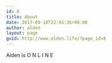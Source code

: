 ```yaml
---
id: 8
title: About
date: 2017-09-10T22:43:36+00:00
author: alden
layout: page
guid: http://www.alden.life/?page_id=8
---
```

Alden is O N L I N E